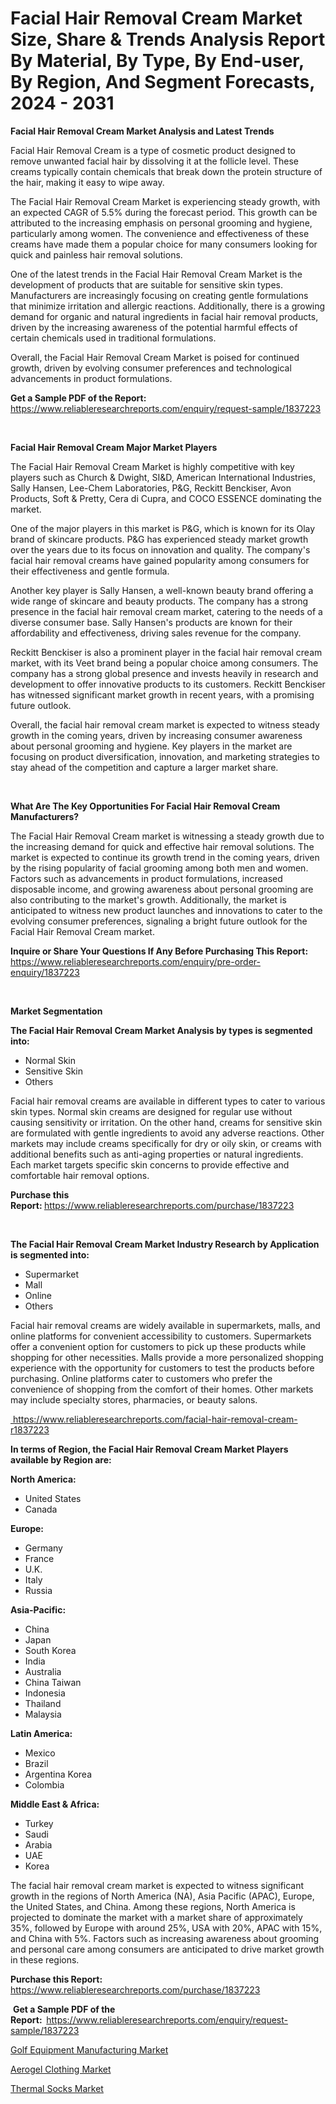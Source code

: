 <p><h1>Facial Hair Removal Cream Market Size, Share & Trends Analysis Report By Material, By Type, By End-user, By Region, And Segment Forecasts, 2024 - 2031</h1></p><p><strong>Facial Hair Removal Cream Market Analysis and Latest Trends</strong></p>
<p><p>Facial Hair Removal Cream is a type of cosmetic product designed to remove unwanted facial hair by dissolving it at the follicle level. These creams typically contain chemicals that break down the protein structure of the hair, making it easy to wipe away.</p><p>The Facial Hair Removal Cream Market is experiencing steady growth, with an expected CAGR of 5.5% during the forecast period. This growth can be attributed to the increasing emphasis on personal grooming and hygiene, particularly among women. The convenience and effectiveness of these creams have made them a popular choice for many consumers looking for quick and painless hair removal solutions.</p><p>One of the latest trends in the Facial Hair Removal Cream Market is the development of products that are suitable for sensitive skin types. Manufacturers are increasingly focusing on creating gentle formulations that minimize irritation and allergic reactions. Additionally, there is a growing demand for organic and natural ingredients in facial hair removal products, driven by the increasing awareness of the potential harmful effects of certain chemicals used in traditional formulations.</p><p>Overall, the Facial Hair Removal Cream Market is poised for continued growth, driven by evolving consumer preferences and technological advancements in product formulations.</p></p>
<p><strong>Get a Sample PDF of the Report:&nbsp;</strong> <a href="https://www.reliableresearchreports.com/enquiry/request-sample/1837223">https://www.reliableresearchreports.com/enquiry/request-sample/1837223</a></p>
<p>&nbsp;</p>
<p><strong>Facial Hair Removal Cream Major Market Players</strong></p>
<p><p>The Facial Hair Removal Cream Market is highly competitive with key players such as Church & Dwight, SI&D, American International Industries, Sally Hansen, Lee-Chem Laboratories, P&G, Reckitt Benckiser, Avon Products, Soft & Pretty, Cera di Cupra, and COCO ESSENCE dominating the market.</p><p>One of the major players in this market is P&G, which is known for its Olay brand of skincare products. P&G has experienced steady market growth over the years due to its focus on innovation and quality. The company's facial hair removal creams have gained popularity among consumers for their effectiveness and gentle formula.</p><p>Another key player is Sally Hansen, a well-known beauty brand offering a wide range of skincare and beauty products. The company has a strong presence in the facial hair removal cream market, catering to the needs of a diverse consumer base. Sally Hansen's products are known for their affordability and effectiveness, driving sales revenue for the company.</p><p>Reckitt Benckiser is also a prominent player in the facial hair removal cream market, with its Veet brand being a popular choice among consumers. The company has a strong global presence and invests heavily in research and development to offer innovative products to its customers. Reckitt Benckiser has witnessed significant market growth in recent years, with a promising future outlook.</p><p>Overall, the facial hair removal cream market is expected to witness steady growth in the coming years, driven by increasing consumer awareness about personal grooming and hygiene. Key players in the market are focusing on product diversification, innovation, and marketing strategies to stay ahead of the competition and capture a larger market share.</p></p>
<p>&nbsp;</p>
<p><strong>What Are The Key Opportunities For Facial Hair Removal Cream Manufacturers?</strong></p>
<p><p>The Facial Hair Removal Cream market is witnessing a steady growth due to the increasing demand for quick and effective hair removal solutions. The market is expected to continue its growth trend in the coming years, driven by the rising popularity of facial grooming among both men and women. Factors such as advancements in product formulations, increased disposable income, and growing awareness about personal grooming are also contributing to the market's growth. Additionally, the market is anticipated to witness new product launches and innovations to cater to the evolving consumer preferences, signaling a bright future outlook for the Facial Hair Removal Cream market.</p></p>
<p><strong>Inquire or Share Your Questions If Any Before Purchasing This Report:</strong> <a href="https://www.reliableresearchreports.com/enquiry/pre-order-enquiry/1837223">https://www.reliableresearchreports.com/enquiry/pre-order-enquiry/1837223</a></p>
<p>&nbsp;</p>
<p><strong>Market Segmentation</strong></p>
<p><strong>The Facial Hair Removal Cream Market Analysis by types is segmented into:</strong></p>
<p><ul><li>Normal Skin</li><li>Sensitive Skin</li><li>Others</li></ul></p>
<p><p>Facial hair removal creams are available in different types to cater to various skin types. Normal skin creams are designed for regular use without causing sensitivity or irritation. On the other hand, creams for sensitive skin are formulated with gentle ingredients to avoid any adverse reactions. Other markets may include creams specifically for dry or oily skin, or creams with additional benefits such as anti-aging properties or natural ingredients. Each market targets specific skin concerns to provide effective and comfortable hair removal options.</p></p>
<p><strong>Purchase this Report:&nbsp;</strong><a href="https://www.reliableresearchreports.com/purchase/1837223">https://www.reliableresearchreports.com/purchase/1837223</a></p>
<p>&nbsp;</p>
<p><strong>The Facial Hair Removal Cream Market Industry Research by Application is segmented into:</strong></p>
<p><ul><li>Supermarket</li><li>Mall</li><li>Online</li><li>Others</li></ul></p>
<p><p>Facial hair removal creams are widely available in supermarkets, malls, and online platforms for convenient accessibility to customers. Supermarkets offer a convenient option for customers to pick up these products while shopping for other necessities. Malls provide a more personalized shopping experience with the opportunity for customers to test the products before purchasing. Online platforms cater to customers who prefer the convenience of shopping from the comfort of their homes. Other markets may include specialty stores, pharmacies, or beauty salons.</p></p>
<p><a href="https://www.reliableresearchreports.com/facial-hair-removal-cream-r1837223">&nbsp;https://www.reliableresearchreports.com/facial-hair-removal-cream-r1837223</a></p>
<p><strong>In terms of Region, the Facial Hair Removal Cream Market Players available by Region are:</strong></p>
<p>
    <p> <strong> North America: </strong>
        <ul>
            <li>United States</li>
            <li>Canada</li>
        </ul>
        </p> 
    <p> <strong> Europe: </strong>
        <ul>
            <li>Germany</li>
            <li>France</li>
            <li>U.K.</li>
            <li>Italy</li>
            <li>Russia</li>
        </ul>
        </p> 
    <p> <strong> Asia-Pacific: </strong>
        <ul>
            <li>China</li>
            <li>Japan</li>
            <li>South Korea</li>
            <li>India</li>
            <li>Australia</li>
            <li>China Taiwan</li>
            <li>Indonesia</li>
            <li>Thailand</li>
            <li>Malaysia</li>
        </ul>
        </p> 
    <p> <strong> Latin America: </strong>
        <ul>
            <li>Mexico</li>
            <li>Brazil</li>
            <li>Argentina Korea</li>
            <li>Colombia</li>
        </ul>
        </p> 
    <p> <strong> Middle East & Africa: </strong>
        <ul>
            <li>Turkey</li>
            <li>Saudi</li>
            <li>Arabia</li>
            <li>UAE</li>
            <li>Korea</li>
        </ul>
    </p>
    </p>
<p><p>The facial hair removal cream market is expected to witness significant growth in the regions of North America (NA), Asia Pacific (APAC), Europe, the United States, and China. Among these regions, North America is projected to dominate the market with a market share of approximately 35%, followed by Europe with around 25%, USA with 20%, APAC with 15%, and China with 5%. Factors such as increasing awareness about grooming and personal care among consumers are anticipated to drive market growth in these regions.</p></p>
<p><strong>Purchase this Report: </strong><a href="https://www.reliableresearchreports.com/purchase/1837223">https://www.reliableresearchreports.com/purchase/1837223</a></p>
<p>&nbsp;<strong>Get a Sample PDF of the Report:&nbsp;&nbsp;</strong><a href="https://www.reliableresearchreports.com/enquiry/request-sample/1837223">https://www.reliableresearchreports.com/enquiry/request-sample/1837223</a></p>
<p><strong></strong></p>
<p><p><a href="https://github.com/jakobeblake56/Market-Research-Report-List-1/blob/main/golf-equipment-manufacturing-market.md">Golf Equipment Manufacturing Market</a></p><p><a href="https://github.com/JosephWillisbXXgf/Market-Research-Report-List-1/blob/main/aerogel-clothing-market.md">Aerogel Clothing Market</a></p><p><a href="https://github.com/nathandecarvalho/Market-Research-Report-List-4/blob/main/thermal-socks-market.md">Thermal Socks Market</a></p></p>